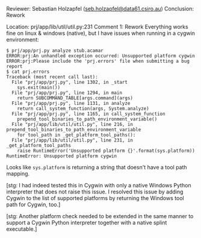 Reviewer: Sebastian Holzapfel (seb.holzapfel@data61.csiro.au)
Conclusion: Rework

Location: prj/app/lib/util/util.py:231
Comment 1: Rework
Everything works fine on linux & windows (native), but I have issues when running in a cygwin environment:

    $ prj/app/prj.py analyze stub.acamar
    ERROR:prj:An unhandled exception occurred: Unsupported platform cygwin
    ERROR:prj:Please include the 'prj.errors' file when submitting a bug report
    $ cat prj.errors
    Traceback (most recent call last):
      File "prj/app/prj.py", line 1302, in _start
        sys.exit(main())
      File "prj/app/prj.py", line 1294, in main
        return SUBCOMMAND_TABLE[args.command](args)
      File "prj/app/prj.py", line 1131, in analyze
        return call_system_function(args, System.analyze)
      File "prj/app/prj.py", line 1165, in call_system_function
        prepend_tool_binaries_to_path_environment_variable()
      File "prj/app/lib/util/util.py", line 216, in prepend_tool_binaries_to_path_environment_variable
        for tool_path in _get_platform_tool_paths():
      File "prj/app/lib/util/util.py", line 231, in _get_platform_tool_paths
        raise RuntimeError('Unsupported platform {}'.format(sys.platform))
    RuntimeError: Unsupported platform cygwin

Looks like `sys.platform` is returning a string that doesn't have a tool path mapping.

[stg: I had indeed tested this in Cygwin with only a native Windows Python interpreter that does not raise this issue.
I resolved this issue by adding Cygwin to the list of supported platforms by returning the Windows tool path for Cygwin, too.]

[stg: Another platform check needed to be extended in the same manner to support a Cygwin Python interpreter together with a native splint executable.]
